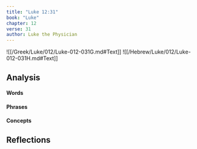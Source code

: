 ```yaml
---
title: "Luke 12:31"
book: "Luke"
chapter: 12
verse: 31
author: Luke the Physician
---
```

![[/Greek/Luke/012/Luke-012-031G.md#Text]]
![[/Hebrew/Luke/012/Luke-012-031H.md#Text]]

## Analysis

#### Words

#### Phrases

#### Concepts

## Reflections
